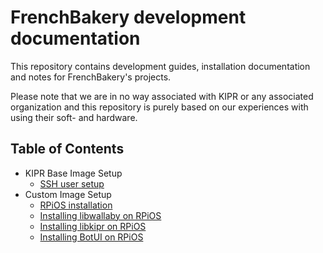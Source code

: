 # FrenchBakery development documentation

This repository contains development guides, installation documentation and notes for FrenchBakery's projects.

Please note that we are in no way associated with KIPR or any associated organization and this repository is purely based on our experiences with using their soft- and hardware. 

## Table of Contents

 - KIPR Base Image Setup
   - [SSH user setup](kipr_base/ssh_user_setup.md)
 - Custom Image Setup
   - [RPiOS installation](custom_image/rpios_installation.md)
   - [Installing libwallaby on RPiOS](custom_image/install_libwallaby_rpios.md)
   - [Installing libkipr on RPiOS](custom_image/install_libkipr_rpios.md)
   - [Installing BotUI on RPiOS](custom_image/install_botui_rpios.md)